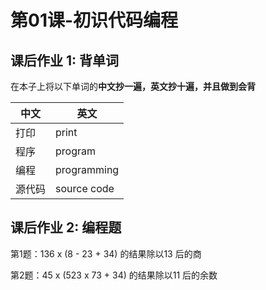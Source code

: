 
# 第01课-初识代码编程

## 课后作业 1: 背单词

在本子上将以下单词的**中文抄一遍，英文抄十遍，并且做到会背**

中文  | 英文
---  | ---
打印  | print
程序  | program
编程  | programming
源代码  |  source code


## 课后作业 2: 编程题


第1题：136 x (8 - 23 + 34) 的结果除以13 后的商


第2题：45 x (523 x 73 + 34) 的结果除以11 后的余数
